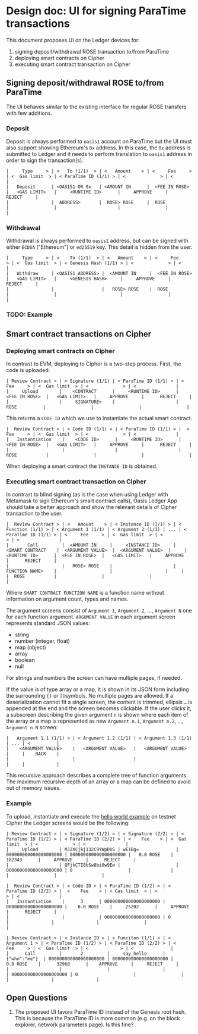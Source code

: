 # Design doc: UI for signing ParaTime transactions

This document proposes UI on the Ledger devices for:
1. signing deposit/withdrawal ROSE transaction to/from ParaTime
2. deploying smart contracts on Cipher
3. executing smart contract transaction on Cipher

## Signing deposit/withdrawal ROSE to/from ParaTime

The UI behaves similar to the existing interface for regular ROSE transfers
with few additions.

### Deposit

Deposit is always performed to `oasis1` account on ParaTime but the UI must
also support showing Ethereum's `0x` address. In this case, the `0x` address
is submitted to Ledger and it needs to perform translation to `oasis1` address
in order to sign the transaction(s).

```ledger
|     Type     > | <   To (1/1)  > | <   Amount    > | <     Fee     > | <  Gas limit  > | < ParaTime ID (1/1) > | <             > | <               |
|   Deposit      | <OASIS1 OR 0x   | <AMOUNT IN      |  <FEE IN ROSE>  |   <GAS LIMIT>   |     <RUNTIME ID>      |     APPROVE     |      REJECT     |
|                |  ADDRESS>       |  ROSE> ROSE     |  ROSE           |                 |                       |                 |                 |
```

### Withdrawal

Withdrawal is always performed to `oasis1` address, but can be signed with
either `ECDSA` ("Ethereum") or `ed25519` key. This detail is hidden from the
user.

```ledger
|     Type     > | <    To (1/1)  > | <   Amount    > | <     Fee     > | <  Gas limit  > | < Genesis Hash (1/1) > | <             > | <               |
|   Withdraw     | <OASIS1 ADDRESS> |  <AMOUNT IN     |  <FEE IN ROSE>  |   <GAS LIMIT>   |     <GENESIS HASH>     |     APPROVE     |      REJECT     |
|                |                  |   ROSE> ROSE    |  ROSE           |                 |                        |                 |                 |
```

### TODO: Example

## Smart contract transactions on Cipher

### Deploying smart contracts on Cipher

In contrast to EVM, deploying to Cipher is a two-step process. First, the code
is uploaded:

```ledger
| Review Contract > | < Signature (1/1) | < ParaTime ID (1/1) > | <     Fee     > | <  Gas limit  > | <             > | <               |
|     Upload        |    <CONTRACT      |     <RUNTIME ID>      |  <FEE IN ROSE>  |   <GAS LIMIT>   |     APPROVE     |      REJECT     |
|                   |     SIGNATURE>    |                       |   ROSE          |                 |                 |                 |
```

This returns a `CODE ID` which we use to instantiate the actual smart contract.

```ledger
|  Review Contract > | < Code ID (1/1) > | < ParaTime ID (1/1) > |  <     Fee     > | <  Gas limit  > | <             > | <               |
|   Instantiation    |    <CODE ID>      |     <RUNTIME ID>      |   <FEE IN ROSE>  |   <GAS LIMIT>   |     APPROVE     |      REJECT     |
|                    |                   |                       |   ROSE           |                 |                 |                 |
```

When deploying a smart contract the `INSTANCE ID` is obtained.

### Executing smart contract transaction on Cipher

In contrast to blind signing (as is the case when using Ledger with Metamask
to sign Ethereum's smart contract calls), Oasis Ledger App should take a better
approach and show the relevant details of Cipher transaction to the user.

```ledger
|  Review Contract > | <   Amount    > | < Instance ID (1/1) > | < Function (1/1) > | < Argument 1 (1/1) | < Argument 2 (1/1) | ... | < ParaTime ID (1/1) > | <     Fee     > | <  Gas limit  > | <             > | <               |
|       Call         |  <AMOUNT IN     |     <INSTANCE ID>     | <SMART CONTRACT    |  <ARGUMENT VALUE>  |  <ARGUMENT VALUE>  |     |     <RUNTIME ID>      |  <FEE IN ROSE>  |   <GAS LIMIT>   |     APPROVE     |      REJECT     |
|                    |   ROSE> ROSE    |                       |  FUNCTION NAME>    |                    |                    |     |                       |  ROSE           |                 |                 |                 |
```

Where `SMART CONTRACT FUNCTION NAME` is a function name without information on
argument count, types and names.

The argument screens consist of `Argument 1`, `Argument 2`, ..., `Argument N`
one for each function argument. `ARGUMENT VALUE` in each argument screen
represents standard JSON values:
- string
- number (integer, float)
- map (object)
- array
- boolean
- null

For strings and numbers the screen can have multiple pages, if needed.

If the value is of type array or a map, it is shown in its JSON form including
the surrounding `{}` or `[]`symbols. No multiple pages are allowed. If a
deserialization cannot fit a single screen, the content is trimmed, ellipsis
`…` is appended at the end and the screen becomes clickable. If the user
clicks it, a subscreen describing the given argument `n` is shown where each
item of the array or a map is represented as new `Argument n.1`, `Argument n.2`,
..., `Argument n.N` screen:

```ledger
|   Argument 1.1 (1/1) > | < Argument 1.2 (1/1) | < Argument 1.3 (1/1) | ... | <          |
|    <ARGUMENT VALUE>    |   <ARGUMENT VALUE>   |   <ARGUMENT VALUE>   |     |    BACK    |
|                        |                      |                      |     |            |
```

This recursive approach describes a complete tree of function arguments. The
maximum recursive depth of an array or a map can be defined to avoid out of
memory issues.

### Example

To upload, instantiate and execute the [hello world example](https://docs.oasis.dev/oasis-sdk/contract/hello-world#deploying-the-contract)
on testnet Cipher the Ledger screens would be the following:

```ledger
| Review Contract > | < Signature (1/2) > | < Signature (2/2) > | < ParaTime ID (1/2) > | < ParaTime ID (2/2) > | <    Fee    > | <  Gas limit  > | <             > | <               |
|     Upload        | MJ2XCjkj132C9YWpDUS | wE1Bg=              | 000000000000000000000 | 000000000000000000000 |   0.0 ROSE    |     182343      |     APPROVE     |      REJECT     |
|                   | QFjkCTI8bSw8bi0w9Ew |                     | 000000000000000000000 | 0                     |               |                 |                 |                 |
```

```ledger
|  Review Contract > | < Code ID > | < ParaTime ID (1/2) > | < ParaTime ID (2/2) > |  <    Fee    > | < Gas limit  > | <             > | <               |
|   Instantiation    |      3      | 000000000000000000000 | 000000000000000000000 |    0.0 ROSE    |     25202      |     APPROVE     |      REJECT     |
|                    |             | 000000000000000000000 | 0                     |                |                |                 |                 |
```

```ledger
| Review Contract > | < Instance ID > | < Funciton (1/1) > | < Argument 1 > | < ParaTime ID (1/2) > | < ParaTime ID (2/2) > | <     Fee     > | <  Gas limit  > | <            > | <              |
|      Call         |       2         |     say_hello      |  {"who":"me"}  | 000000000000000000000 | 000000000000000000000 |     0.0 ROSE    |      32968      |    APPROVE     |     REJECT     |
|                   |                 |                    |                | 000000000000000000000 | 0                     |                 |                 |                |                |
```

## Open Questions

1. The proposed UI favors ParaTime ID instead of the Genesis root hash. This
   is because the ParaTime ID is more common (e.g. on the block explorer,
   network parameters page). Is this fine?
